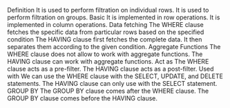 Definition	It is used to perform filtration on individual rows.	It is used to perform filtration on groups.
Basic	It is implemented in row operations.	It is implemented in column operations.
Data fetching	The WHERE clause fetches the specific data from particular rows based on the specified condition	The HAVING clause first fetches the complete data. It then separates them according to the given condition.
Aggregate Functions	The WHERE clause does not allow to work with aggregate functions.	The HAVING clause can work with aggregate functions.
Act as	The WHERE clause acts as a pre-filter.	The HAVING clause acts as a post-filter.
Used with	We can use the WHERE clause with the SELECT, UPDATE, and DELETE statements.	The HAVING clause can only use with the SELECT statement.
GROUP BY	The GROUP BY clause comes after the WHERE clause.	The GROUP BY clause comes before the HAVING clause.
